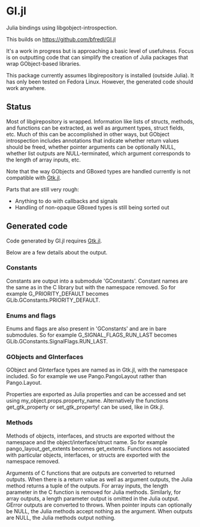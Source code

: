 GI.jl
======

Julia bindings using libgobject-introspection.

This builds on https://github.com/bfredl/GI.jl

It's a work in progress but is approaching a basic level of usefulness. Focus
is on outputting code that can simplify the creation of Julia packages that wrap
GObject-based libraries.

This package currently assumes libgirepository is installed (outside Julia).
It has only been tested on Fedora Linux. However, the generated code should work
anywhere.

## Status

Most of libgirepository is wrapped.
Information like lists of structs, methods, and functions can be extracted, as
well as argument types, struct fields, etc.
Much of this can be accomplished in other ways, but GObject introspection
includes annotations that indicate whether return values should be freed,
whether pointer arguments can be optionally NULL, whether list outputs are
NULL-terminated, which argument corresponds to the length of array inputs, etc.

Note that the way GObjects and GBoxed types are handled currently is not
compatible with [Gtk.jl](https://github.com/JuliaGraphics/Gtk.jl).

Parts that are still very rough:

* Anything to do with callbacks and signals
* Handling of non-opaque GBoxed types is still being sorted out

## Generated code

Code generated by GI.jl requires [Gtk.jl](https://github.com/JuliaGraphics/Gtk.jl).

Below are a few details about the output.

### Constants

Constants are output into a submodule 'GConstants'. Constant names are
the same as in the C library but with the namespace removed. So for example
G_PRIORITY_DEFAULT becomes GLib.GConstants.PRIORITY_DEFAULT.

### Enums and flags

Enums and flags are also present in 'GConstants' and are in bare submodules. So
for example G_SIGNAL_FLAGS_RUN_LAST becomes GLib.GConstants.SignalFlags.RUN_LAST.

### GObjects and GInterfaces

GObject and GInterface types are named as in Gtk.jl, with the namespace
included. So for example we use Pango.PangoLayout rather than Pango.Layout.

Properties are exported as Julia properties and can be accessed and set using
my_object.props.property_name. Alternatively the functions get_gtk_property or
set_gtk_property! can be used, like in Gtk.jl.

### Methods

Methods of objects, interfaces, and structs are exported without the namespace
and the object/interface/struct name. So for example pango_layout_get_extents
becomes get_extents. Functions not associated with particular objects, interfaces, or structs are
exported with the namespace removed.

Arguments of C functions that are outputs are converted to returned outputs. When there
is a return value as well as argument outputs, the Julia method returns a tuple of the
outputs. For array inputs, the length parameter in the C function is removed for
Julia methods. Similarly, for array outputs, a length parameter output is
omitted in the Julia output. GError outputs are converted to throws. When pointer
inputs can optionally be NULL, the Julia methods accept nothing as the argument.
When outputs are NULL, the Julia methods output nothing.
